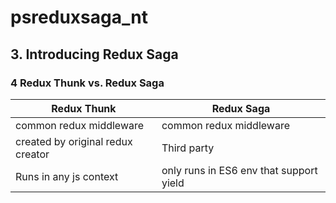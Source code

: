 # psreduxsaga_nt

## 3. Introducing Redux Saga
### 4 Redux Thunk vs. Redux Saga
Redux Thunk | Redux Saga
---|---
common redux middleware| common redux middleware
created by original redux creator|Third party
Runs in any js context|only runs in ES6 env that support yield
